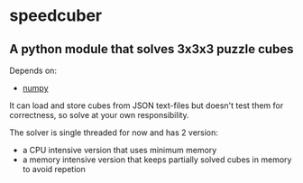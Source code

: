 # speedcuber

## A python module that solves 3x3x3 puzzle cubes


Depends on:
  * [numpy](https://numpy.org)

It can load and store cubes from JSON text-files but doesn't test them for
correctness, so solve at your own responsibility.

The solver is single threaded for now and has 2 version:
  * a CPU intensive version that uses minimum memory
  * a memory intensive version that keeps partially solved cubes in memory to
    avoid repetion
